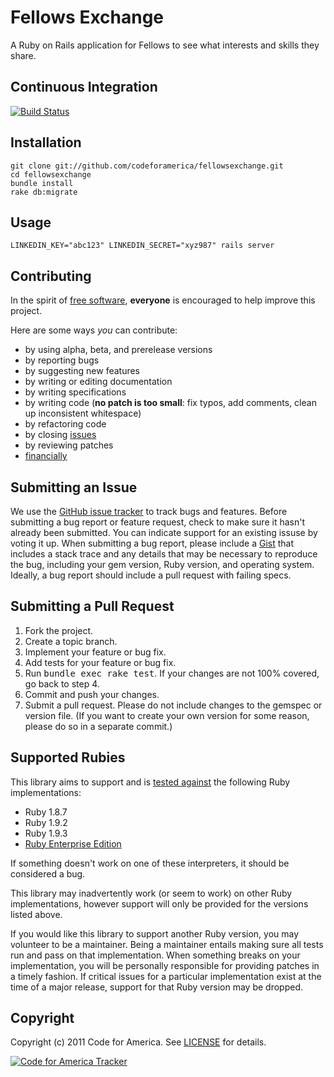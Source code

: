 # Fellows Exchange
A Ruby on Rails application for Fellows to see what interests and skills they share.

## <a name="ci">Continuous Integration</a>
[![Build Status](https://secure.travis-ci.org/codeforamerica/FellowsExchange.png)](http://travis-ci.org/codeforamerica/FellowsExchange)

## <a name="installation">Installation</a>
    git clone git://github.com/codeforamerica/fellowsexchange.git
    cd fellowsexchange
    bundle install
    rake db:migrate

## <a name="usage">Usage</a>
    LINKEDIN_KEY="abc123" LINKEDIN_SECRET="xyz987" rails server

## <a name="contributing">Contributing</a>
In the spirit of [free software](http://www.fsf.org/licensing/essays/free-sw.html), **everyone** is encouraged to help improve this project.

Here are some ways *you* can contribute:

* by using alpha, beta, and prerelease versions
* by reporting bugs
* by suggesting new features
* by writing or editing documentation
* by writing specifications
* by writing code (**no patch is too small**: fix typos, add comments, clean up inconsistent whitespace)
* by refactoring code
* by closing [issues](https://github.com/codeforamerica/fellowsexchange/issues)
* by reviewing patches
* [financially](https://secure.codeforamerica.org/page/contribute)

## <a name="issues">Submitting an Issue</a>
We use the [GitHub issue tracker](https://github.com/codeforamerica/fellowsexchange/issues) to track bugs and
features. Before submitting a bug report or feature request, check to make sure it hasn't already
been submitted. You can indicate support for an existing issuse by voting it up. When submitting a
bug report, please include a [Gist](https://gist.github.com/) that includes a stack trace and any
details that may be necessary to reproduce the bug, including your gem version, Ruby version, and
operating system. Ideally, a bug report should include a pull request with failing specs.

## <a name="pulls">Submitting a Pull Request</a>
1. Fork the project.
2. Create a topic branch.
3. Implement your feature or bug fix.
4. Add tests for your feature or bug fix.
5. Run <tt>bundle exec rake test</tt>. If your changes are not 100% covered, go back to step 4.
6. Commit and push your changes.
7. Submit a pull request. Please do not include changes to the gemspec or version file. (If you want to create your own version for some reason, please do so in a separate commit.)

## <a name="rubies">Supported Rubies</a>
This library aims to support and is [tested
against](http://travis-ci.org/codeforamerica/fellowsexchange) the following
Ruby implementations:

* Ruby 1.8.7
* Ruby 1.9.2
* Ruby 1.9.3
* [Ruby Enterprise Edition](http://www.rubyenterpriseedition.com/)

If something doesn't work on one of these interpreters, it should be considered
a bug.

This library may inadvertently work (or seem to work) on other Ruby
implementations, however support will only be provided for the versions listed
above.

If you would like this library to support another Ruby version, you may
volunteer to be a maintainer. Being a maintainer entails making sure all tests
run and pass on that implementation. When something breaks on your
implementation, you will be personally responsible for providing patches in a
timely fashion. If critical issues for a particular implementation exist at the
time of a major release, support for that Ruby version may be dropped.

## <a name="copyright">Copyright</a>
Copyright (c) 2011 Code for America.
See [LICENSE](https://github.com/codeforamerica/fellowsexchange/blob/master/LICENSE.md) for details.

[![Code for America Tracker](http://stats.codeforamerica.org/codeforamerica/fellowsexchange.png)](http://stats.codeforamerica.org/projects/fellowsexchange)
